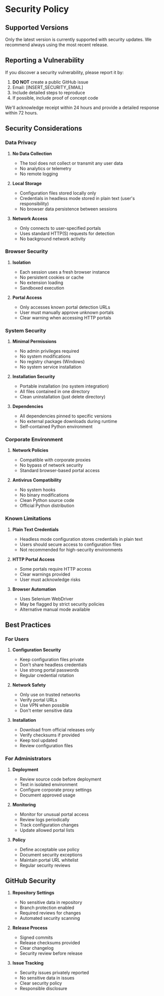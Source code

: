 # Security Policy

## Supported Versions

Only the latest version is currently supported with security updates. We recommend always using the most recent release.

## Reporting a Vulnerability

If you discover a security vulnerability, please report it by:

1. **DO NOT** create a public GitHub issue
2. Email: [INSERT_SECURITY_EMAIL]
3. Include detailed steps to reproduce
4. If possible, include proof of concept code

We'll acknowledge receipt within 24 hours and provide a detailed response within 72 hours.

## Security Considerations

### Data Privacy

1. **No Data Collection**
   - The tool does not collect or transmit any user data
   - No analytics or telemetry
   - No remote logging

2. **Local Storage**
   - Configuration files stored locally only
   - Credentials in headless mode stored in plain text (user's responsibility)
   - No browser data persistence between sessions

3. **Network Access**
   - Only connects to user-specified portals
   - Uses standard HTTP(S) requests for detection
   - No background network activity

### Browser Security

1. **Isolation**
   - Each session uses a fresh browser instance
   - No persistent cookies or cache
   - No extension loading
   - Sandboxed execution

2. **Portal Access**
   - Only accesses known portal detection URLs
   - User must manually approve unknown portals
   - Clear warning when accessing HTTP portals

### System Security

1. **Minimal Permissions**
   - No admin privileges required
   - No system modifications
   - No registry changes (Windows)
   - No system service installation

2. **Installation Security**
   - Portable installation (no system integration)
   - All files contained in one directory
   - Clean uninstallation (just delete directory)

3. **Dependencies**
   - All dependencies pinned to specific versions
   - No external package downloads during runtime
   - Self-contained Python environment

### Corporate Environment

1. **Network Policies**
   - Compatible with corporate proxies
   - No bypass of network security
   - Standard browser-based portal access

2. **Antivirus Compatibility**
   - No system hooks
   - No binary modifications
   - Clean Python source code
   - Official Python distribution

### Known Limitations

1. **Plain Text Credentials**
   - Headless mode configuration stores credentials in plain text
   - Users should secure access to configuration files
   - Not recommended for high-security environments

2. **HTTP Portal Access**
   - Some portals require HTTP access
   - Clear warnings provided
   - User must acknowledge risks

3. **Browser Automation**
   - Uses Selenium WebDriver
   - May be flagged by strict security policies
   - Alternative manual mode available

## Best Practices

### For Users

1. **Configuration Security**
   - Keep configuration files private
   - Don't share headless credentials
   - Use strong portal passwords
   - Regular credential rotation

2. **Network Safety**
   - Only use on trusted networks
   - Verify portal URLs
   - Use VPN when possible
   - Don't enter sensitive data

3. **Installation**
   - Download from official releases only
   - Verify checksums if provided
   - Keep tool updated
   - Review configuration files

### For Administrators

1. **Deployment**
   - Review source code before deployment
   - Test in isolated environment
   - Configure corporate proxy settings
   - Document approved usage

2. **Monitoring**
   - Monitor for unusual portal access
   - Review logs periodically
   - Track configuration changes
   - Update allowed portal lists

3. **Policy**
   - Define acceptable use policy
   - Document security exceptions
   - Maintain portal URL whitelist
   - Regular security reviews

## GitHub Security

1. **Repository Settings**
   - No sensitive data in repository
   - Branch protection enabled
   - Required reviews for changes
   - Automated security scanning

2. **Release Process**
   - Signed commits
   - Release checksums provided
   - Clear changelog
   - Security review before release

3. **Issue Tracking**
   - Security issues privately reported
   - No sensitive data in issues
   - Clear security policy
   - Responsible disclosure 